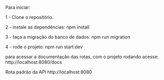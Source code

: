 Para iniciar:

1 - Clone o repositório.

2 - instale as dependências: npm install

3 - faça a migração do banco de dados: npm run migration

4 - rode o projeto: npm run start:dev

para acessar a documentação das rotas, com o projeto rodando acesse: http://localhost:8080/docs

Rota padrão da API http://localhost:8080
